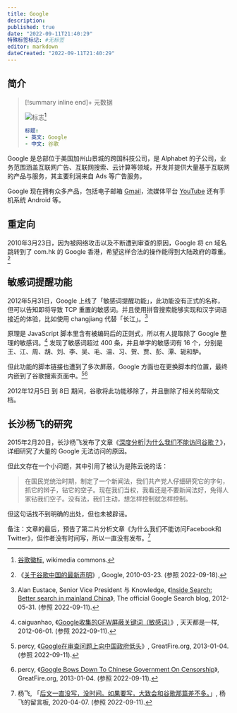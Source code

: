 ```yaml
---
title: Google
description:
published: true
date: "2022-09-11T21:40:29"
特殊标签标记: #无标签
editor: markdown
dateCreated: "2022-09-11T21:40:29"
---
```


## 简介

> [!summary inline end]+ 元数据
>
> ![标志](https://s3.tebi.io/ggame/company/Google/Google_2015_logo.svg)[^logo]
>
> ```yaml
> 标题:
> - 英文: Google
> - 中文: 谷歌
> ```

[^logo]: [谷歌徽标](https://commons.wikimedia.org/wiki/File:Google_2015_logo.svg), wikimedia commons.

Google 是总部位于美国加州山景城的跨国科技公司，是 Alphabet 的子公司，业务范围涵盖互联网广告、互联网搜索、云计算等领域，开发并提供大量基于互联网的产品与服务，其主要利润来自 Ads 等广告服务。

Google 现在拥有众多产品，包括电子邮箱 [Gmail][]，流媒体平台 [YouTube][] 还有手机系统 Android 等。

[Gmail]: /company/Google/Gmail.md
[YouTube]: /company/Google/Youtube.md

## 重定向

2010年3月23日，因为被网络攻击以及不断遭到审查的原因，Google 将 cn 域名跳转到了 com.hk 的 Google 香港，希望这样合法的操作能得到大陆政府的尊重。[^g100323]

[^g100323]: 《[关于谷歌中国的最新声明](https://web.archive.org/web/20220726032957/https://www.google.com/press/new-approach-to-china/update.html)》, Google, 2010-03-23. (参照 2022-09-18).

## 敏感词提醒功能

2012年5月31日，Google 上线了「敏感词提醒功能」，此功能没有正式的名称，但可以告知即将导致 TCP 重置的敏感词。并且使用拼音搜索能够实现和汉字词语接近的体验，比如使用 changjiang 代替「长江」。[^bsimc]

[^bsimc]: Alan Eustace, Senior Vice President 与 Knowledge, 《[Inside Search: Better search in mainland China](https://web.archive.org/web/20150328030011/http://insidesearch.blogspot.hk/2012/05/better-search-in-mainland-china.html?hl=zh-Hans&rd=1)》, The official Google Search blog, 2012-05-31. (参照 2022-09-11).

原理是 JavaScript 脚本里含有被编码后的正则式，所以有人提取除了 Google 整理的敏感词。[^ggb] 发现了敏感词超过 400 条，并且单字的敏感词有 16 个，分别是王、江、周、胡、刘、李、吴、毛、温、习、贺、贾、彭、潭、轭和馿。

[^ggb]: caiguanhao, 《[Google收集的GFW屏蔽关键词（敏感词）](https://web.archive.org/web/20201109231800/https://caiguanhao.wordpress.com/2012/06/01/google-gfw-blacklist/)》, 天天都是一样, 2012-06-01. (参照 2022-09-11).

但此功能的脚本链接也遭到了多次屏蔽，Google 方面也在更换脚本的位置，最终内嵌到了谷歌搜索页面中。[^gbdcgc_c][^gbdcgc_e]

[^gbdcgc_c]: percy, 《[Google在审查问题上向中国政府低头](https://web.archive.org/web/20130514070955/https://zh.greatfire.org/blog/2013/jan/google-bows-down-chinese-government-censorship)》, GreatFire.org, 2013-01-04. (参照 2022-09-11).
[^gbdcgc_e]: percy, 《[Google Bows Down To Chinese Government On Censorship](https://web.archive.org/web/20130104112055/https://en.greatfire.org/blog/2013/jan/google-bows-down-chinese-government-censorship)》, GreatFire.org, 2013-01-04. (参照 2022-09-11).

2012年12月5日 到 8日 期间，谷歌将此功能移除了，并且删除了相关的帮助文档。

## 长沙杨飞的研究

2015年2月20日，长沙杨飞发布了文章《[深度分析|为什么我们不能访问谷歌？][]》，详细研究了大量的 Google 无法访问的原因。

[深度分析|为什么我们不能访问谷歌？]: http://www.midphoto.com/chinese/whatsnew/2016/2.htm

但此文存在一个小问题，其中引用了被认为是陈云说的话：

> 在国民党统治时期，制定了一个新闻法，我们共产党人仔细研究它的字句，抓它的辫子，钻它的空子。现在我们当权，我看还是不要新闻法好，免得人家钻我们空子。没有法，我们主动，想怎样控制就怎样控制。

但这句话找不到明确的出处，但也未被辟谣。

备注：文章的最后，预告了第二片分析文章《为什么我们不能访问Facebook和Twitter》，但作者没有时间写，所以一直没有发布。[^03729]

[^03729]: 杨飞, 「[后文一直没写，没时间。如果要写，大致会和谷歌那篇差不多。](https://web.archive.org/web/20220911143608/http://users.smartgb.com/g/g.php?a=s&i=g17-03729-65&m=all&p=1)」, 杨飞的留言板, 2020-04-07. (参照 2022-09-11).
